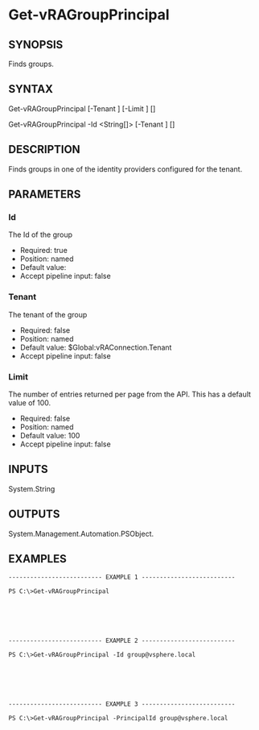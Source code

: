 # Get-vRAGroupPrincipal

## SYNOPSIS
    
Finds groups.

## SYNTAX
 Get-vRAGroupPrincipal [-Tenant <String>] [-Limit <String>] [<CommonParameters>]  Get-vRAGroupPrincipal -Id <String[]> [-Tenant <String>] [<CommonParameters>]     

## DESCRIPTION

Finds groups in one of the identity providers configured for the tenant.

## PARAMETERS


### Id

The Id of the group

* Required: true
* Position: named
* Default value: 
* Accept pipeline input: false

### Tenant

The tenant of the group

* Required: false
* Position: named
* Default value: $Global:vRAConnection.Tenant
* Accept pipeline input: false

### Limit

The number of entries returned per page from the API. This has a default value of 100.

* Required: false
* Position: named
* Default value: 100
* Accept pipeline input: false

## INPUTS

System.String

## OUTPUTS

System.Management.Automation.PSObject.

## EXAMPLES
```
-------------------------- EXAMPLE 1 --------------------------

PS C:\>Get-vRAGroupPrincipal






-------------------------- EXAMPLE 2 --------------------------

PS C:\>Get-vRAGroupPrincipal -Id group@vsphere.local






-------------------------- EXAMPLE 3 --------------------------

PS C:\>Get-vRAGroupPrincipal -PrincipalId group@vsphere.local
```

